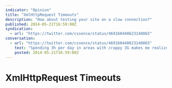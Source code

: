 ```yaml
---
indicator: "Opinion"
title: "XmlHttpRequest Timeouts"
description: "How about testing your site on a slow connection?"
published: 2014-05-21T16:59:00Z
syndication:
  - url: "https://twitter.com/cssence/status/469160440623140865"
conversation:
  - url: "https://twitter.com/cssence/status/469160440623140865"
    text: "Spending 3h per day in areas with crappy 3G makes me realize not many websites handle XHR timeouts properly #WebDesignFail"
    posted: 2014-05-21T16:59:00Z
---
```


# XmlHttpRequest Timeouts
